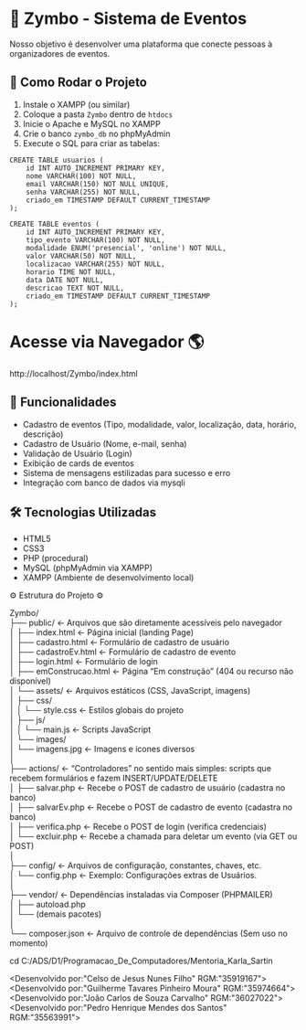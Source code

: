# 🎉 Zymbo - Sistema de Eventos

Nosso objetivo é desenvolver uma plataforma que conecte pessoas à organizadores de eventos.


## 🧪 Como Rodar o Projeto

1. Instale o XAMPP (ou similar)
2. Coloque a pasta `Zymbo` dentro de `htdocs`
3. Inicie o Apache e MySQL no XAMPP
4. Crie o banco `zymbo_db` no phpMyAdmin
5. Execute o SQL para criar as tabelas:

```
CREATE TABLE usuarios (
    id INT AUTO_INCREMENT PRIMARY KEY,
    nome VARCHAR(100) NOT NULL,
    email VARCHAR(150) NOT NULL UNIQUE,
    senha VARCHAR(255) NOT NULL,
    criado_em TIMESTAMP DEFAULT CURRENT_TIMESTAMP
);

CREATE TABLE eventos (
    id INT AUTO_INCREMENT PRIMARY KEY,
    tipo_evento VARCHAR(100) NOT NULL,
    modalidade ENUM('presencial', 'online') NOT NULL,
    valor VARCHAR(50) NOT NULL,
    localizacao VARCHAR(255) NOT NULL,
    horario TIME NOT NULL,
    data DATE NOT NULL,
    descricao TEXT NOT NULL,
    criado_em TIMESTAMP DEFAULT CURRENT_TIMESTAMP
);
```
# Acesse via Navegador 🌎
http://localhost/Zymbo/index.html



## 🚀 Funcionalidades

- Cadastro de eventos (Tipo, modalidade, valor, localização, data, horário, descrição)
- Cadastro de Usuário (Nome, e-mail, senha)
- Validação de Usuário (Login)
- Exibição de cards de eventos
- Sistema de mensagens estilizadas para sucesso e erro
- Integração com banco de dados via mysqli


## 🛠️ Tecnologias Utilizadas

- HTML5
- CSS3
- PHP (procedural)
- MySQL (phpMyAdmin via XAMPP)
- XAMPP (Ambiente de desenvolvimento local)


⚙️  Estrutura do Projeto  ⚙️

Zymbo/                                                                                                                                                                                    
├── public/                     ← Arquivos que são diretamente acessíveis pelo navegador                                                                                                
│   ├── index.html              ← Página inicial (landing Page)                                                                                                                        
│   ├── cadastro.html           ← Formulário de cadastro de usuário                                                                                                                    
│   ├── cadastroEv.html         ← Formulário de cadastro de evento                                                                                                                    
│   ├── login.html              ← Formulário de login                                                                                                                                
│   ├── emConstrucao.html       ← Página “Em construção” (404 ou recurso não disponível)                                                                                                
│   └── assets/                 ← Arquivos estáticos (CSS, JavaScript, imagens)                                                                                                        
│       ├── css/                                                                                                                                                                        
│       │   └── style.css       ← Estilos globais do projeto                                                                                                                        
│       ├── js/                                                                                                                                                                        
│       │   └── main.js         ← Scripts JavaScript                                                                                                                                    
│       └── images/                                                                                                                                                                    
│           └── imagens.jpg     ← Imagens e icones diversos                                                                                                                            
│                                                                                                                                                                                        
├── actions/                    ← “Controladores” no sentido mais simples: scripts que recebem formulários e fazem INSERT/UPDATE/DELETE                                                
│   ├── salvar.php              ← Recebe o POST de cadastro de usuário (cadastra no banco)                                                                                                
│   ├── salvarEv.php            ← Recebe o POST de cadastro de evento (cadastra no banco)                                                                                                
│   ├── verifica.php            ← Recebe o POST de login (verifica credenciais)                                                                                                        
│   └── excluir.php             ← Recebe a chamada para deletar um evento (via GET ou POST)                                                                                            
│                                                                                                                                                                                        
├── config/                     ← Arquivos de configuração, constantes, chaves, etc.                                                                                                    
│   └── config.php              ← Exemplo: Configurações extras de Usuários.                                                                                                            
│                                                                                                                                                                                        
├── vendor/                     ← Dependências instaladas via Composer (PHPMAILER)                                                                                                        
│   ├── autoload.php                                                                                                                                                                    
│   └── (demais pacotes)                                                                                                                                                                
│                                                                                                                                                                                        
└── composer.json               ← Arquivo de controle de dependências (Sem uso no momento)                                                                                                





cd C:/ADS/D1/Programacao_De_Computadores/Mentoria_Karla_Sartin

<Desenvolvido por:"Celso de Jesus Nunes Filho" RGM:"35919167">                                                                                                                            
<Desenvolvido por:"Guilherme Tavares Pinheiro Moura" RGM:"35974664">                                                                                                                    
<Desenvolvido por:"João Carlos de Souza Carvalho" RGM:"36027022">                                                                                                                        
<Desenvolvido por:"Pedro Henrique Mendes dos Santos" RGM:"35563991">                                                                                                                    

</UDF>
